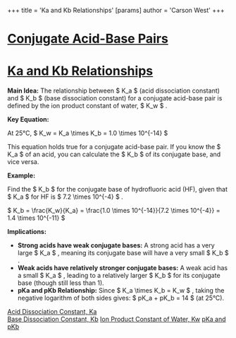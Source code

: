 +++
 title = 'Ka and Kb Relationships'
[params]
	author = 'Carson West'
+++
# [Conjugate Acid-Base Pairs](./../conjugate-acid-base-pairs/)
# [Ka and Kb Relationships](./../ka-and-kb-relationships/)

**Main Idea:**  The relationship between  $ K_a $  (acid dissociation constant) and  $ K_b $  (base dissociation constant) for a conjugate acid-base pair is defined by the ion product constant of water,  $ K_w $ .

**Key Equation:**

At 25°C,  $ K_w = K_a \times K_b = 1.0 \times 10^{-14} $ 

This equation holds true for a conjugate acid-base pair.  If you know the  $ K_a $  of an acid, you can calculate the  $ K_b $  of its conjugate base, and vice versa.

**Example:**

Find the  $ K_b $  for the conjugate base of hydrofluoric acid (HF), given that  $ K_a $  for HF is  $ 7.2 \times 10^{-4} $ .

 $ K_b = \frac{K_w}{K_a} = \frac{1.0 \times 10^{-14}}{7.2 \times 10^{-4}} = 1.4 \times 10^{-11} $ 


**Implications:**

* **Strong acids have weak conjugate bases:**  A strong acid has a very large  $ K_a $ , meaning its conjugate base will have a very small  $ K_b $ .
* **Weak acids have relatively stronger conjugate bases:** A weak acid has a small  $ K_a $ , leading to a relatively larger  $ K_b $  for its conjugate base (though still less than 1).
* **pKa and pKb Relationship:**  Since  $ K_a \times K_b = K_w $ , taking the negative logarithm of both sides gives:   $ pK_a + pK_b = 14 $  (at 25°C).


[Acid Dissociation Constant, Ka](./../acid-dissociation-constant-ka/)  
[Base Dissociation Constant, Kb](./../base-dissociation-constant-kb/)
[Ion Product Constant of Water, Kw](./../ion-product-constant-of-water-kw/)
[pKa and pKb](./../pka-and-pkb/)

